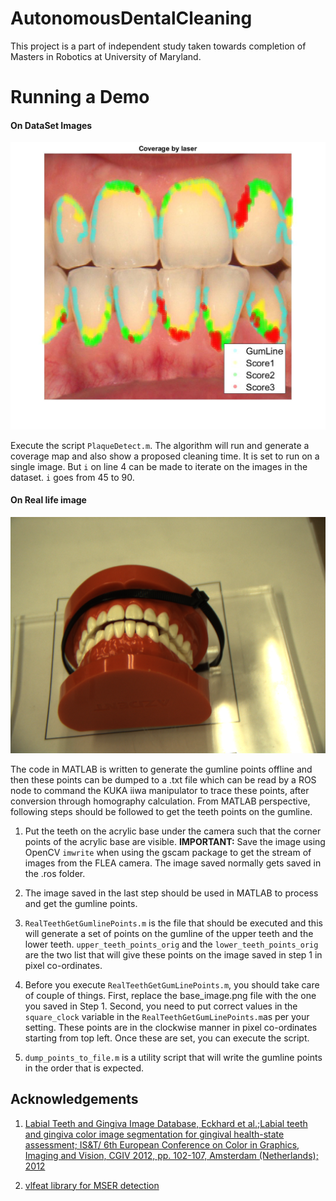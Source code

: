 # AutonomousDentalCleaning
This project is a part of independent study taken towards completion of Masters in Robotics at University of Maryland. 

# Running a Demo

#### On DataSet Images
<p align="center">
  <img src="https://github.com/rishabh1b/AutonomousDentalCleaning/blob/master/coverageImages/48.jpg" alt="Example Real World Setting"/>
</p>

Execute the script ```PlaqueDetect.m```. The algorithm will run and generate a coverage map and also show a proposed cleaning time. It is set to run on a single image. But ```i``` on line 4 can be made to iterate on the images in the dataset. ```i``` goes from 45 to 90.

#### On Real life image
<p align="center">
  <img src="https://github.com/rishabh1b/AutonomousDentalCleaning/blob/master/base_image.png?raw=true" alt="Example Real World Setting"/>
</p>

The code in MATLAB is written to generate the gumline points offline and then these points can be dumped to a .txt file which can be read by a ROS node to command the KUKA iiwa manipulator to trace these points, after conversion through homography calculation. From MATLAB perspective, following steps should be followed to get the teeth points on the gumline. 

1. Put the teeth on the acrylic base under the camera such that the corner points of the acrylic base are visible. **IMPORTANT:** Save the image using OpenCV ```imwrite``` when using the gscam package to get the stream of images from the FLEA camera. The image saved normally gets saved in the .ros folder. 

2. The image saved in the last step should be used in MATLAB to process and get the gumline points.

3. ```RealTeethGetGumlinePoints.m``` is the file that should be executed and this will generate a set of points on the gumline of the upper teeth and the lower teeth. ```upper_teeth_points_orig``` and the ```lower_teeth_points_orig``` are the two list that will give these points on the image saved in step 1 in pixel co-ordinates.

4. Before you execute ```RealTeethGetGumLinePoints.m```, you should take care of couple of things. First, replace the base_image.png file with the one you saved in Step 1. Second, you need to put correct values in the ```square_clock``` variable in the ```RealTeethGetGumLinePoints.m```as per your setting. These points are in the clockwise manner in pixel co-ordinates starting from top left. Once these are set, you can execute the script.

5. ```dump_points_to_file.m``` is a utility script that will write the gumline points in the order that is expected.

## Acknowledgements
1. [Labial Teeth and Gingiva Image Database, Eckhard et al.;Labial teeth and gingiva color image segmentation for gingival health-state assessment; IS&T/ 6th European Conference on Color in Graphics, Imaging and Vision, CGIV 2012, pp. 102-107, Amsterdam (Netherlands); 2012][1]

2. [vlfeat library for MSER detection](http://www.vlfeat.org/index.html)


[1]: http://www.ugr.es/~colorimg/LTG_image_database.html



